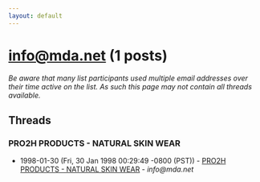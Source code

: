 ```yaml
---
layout: default
---
```


# info@mda.net (1 posts)

_Be aware that many list participants used multiple email addresses over their time active on the list. As such this page may not contain all threads available._

## Threads

### PRO2H PRODUCTS - NATURAL SKIN WEAR
+ 1998-01-30 (Fri, 30 Jan 1998 00:29:49 -0800 (PST)) - [PRO2H PRODUCTS - NATURAL SKIN WEAR](/archive/1998/01/dbb40023337ddef9a933cd4f553051174716821f5dc92aaa18b1a8e2107c9ac8) - _info@mda.net_

